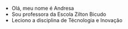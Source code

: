 - Olá, meu nome é Andresa
- Sou professora da Escola Zilton Bicudo
- Leciono a disciplina de Técnologia e Inovação

<!---
AndresaZB/AndresaZB is a ✨ special ✨ repository because its `README.md` (this file) appears on your GitHub profile.
You can click the Preview link to take a look at your changes.
--->
